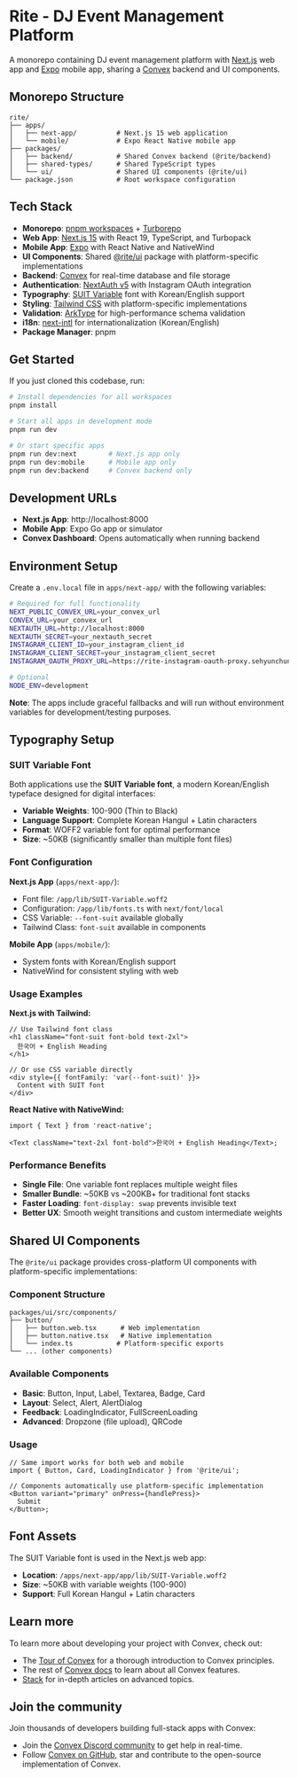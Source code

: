 # Rite - DJ Event Management Platform

A monorepo containing DJ event management platform with [Next.js](https://nextjs.org/) web app and [Expo](https://expo.dev/) mobile app, sharing a [Convex](https://convex.dev/) backend and UI components.

## Monorepo Structure

```
rite/
├── apps/
│   ├── next-app/          # Next.js 15 web application
│   └── mobile/            # Expo React Native mobile app
├── packages/
│   ├── backend/           # Shared Convex backend (@rite/backend)
│   ├── shared-types/      # Shared TypeScript types
│   └── ui/                # Shared UI components (@rite/ui)
└── package.json           # Root workspace configuration
```

## Tech Stack

- **Monorepo**: [pnpm workspaces](https://pnpm.io/workspaces) + [Turborepo](https://turbo.build/)
- **Web App**: [Next.js 15](https://nextjs.org/) with React 19, TypeScript, and Turbopack
- **Mobile App**: [Expo](https://expo.dev/) with React Native and NativeWind
- **UI Components**: Shared [@rite/ui](./packages/ui) package with platform-specific implementations
- **Backend**: [Convex](https://convex.dev/) for real-time database and file storage
- **Authentication**: [NextAuth v5](https://authjs.dev/) with Instagram OAuth integration
- **Typography**: [SUIT Variable](https://sunn.us/suit/) font with Korean/English support
- **Styling**: [Tailwind CSS](https://tailwindcss.com/) with platform-specific implementations
- **Validation**: [ArkType](https://arktype.io/) for high-performance schema validation
- **i18n**: [next-intl](https://next-intl-docs.vercel.app/) for internationalization (Korean/English)
- **Package Manager**: pnpm

## Get Started

If you just cloned this codebase, run:

```bash
# Install dependencies for all workspaces
pnpm install

# Start all apps in development mode
pnpm run dev

# Or start specific apps
pnpm run dev:next        # Next.js app only
pnpm run dev:mobile      # Mobile app only
pnpm run dev:backend     # Convex backend only
```

## Development URLs

- **Next.js App**: http://localhost:8000
- **Mobile App**: Expo Go app or simulator
- **Convex Dashboard**: Opens automatically when running backend

## Environment Setup

Create a `.env.local` file in `apps/next-app/` with the following variables:

```bash
# Required for full functionality
NEXT_PUBLIC_CONVEX_URL=your_convex_url
CONVEX_URL=your_convex_url
NEXTAUTH_URL=http://localhost:8000
NEXTAUTH_SECRET=your_nextauth_secret
INSTAGRAM_CLIENT_ID=your_instagram_client_id
INSTAGRAM_CLIENT_SECRET=your_instagram_client_secret
INSTAGRAM_OAUTH_PROXY_URL=https://rite-instagram-oauth-proxy.sehyunchung.workers.dev

# Optional
NODE_ENV=development
```

**Note**: The apps include graceful fallbacks and will run without environment variables for development/testing purposes.

## Typography Setup

### SUIT Variable Font

Both applications use the **SUIT Variable font**, a modern Korean/English typeface designed for digital interfaces:

- **Variable Weights**: 100-900 (Thin to Black)
- **Language Support**: Complete Korean Hangul + Latin characters
- **Format**: WOFF2 variable font for optimal performance
- **Size**: ~50KB (significantly smaller than multiple font files)

### Font Configuration

**Next.js App** (`apps/next-app/`):

- Font file: `/app/lib/SUIT-Variable.woff2`
- Configuration: `/app/lib/fonts.ts` with `next/font/local`
- CSS Variable: `--font-suit` available globally
- Tailwind Class: `font-suit` available in components

**Mobile App** (`apps/mobile/`):

- System fonts with Korean/English support
- NativeWind for consistent styling with web

### Usage Examples

**Next.js with Tailwind:**

```tsx
// Use Tailwind font class
<h1 className="font-suit font-bold text-2xl">
  한국어 + English Heading
</h1>

// Or use CSS variable directly
<div style={{ fontFamily: 'var(--font-suit)' }}>
  Content with SUIT font
</div>
```

**React Native with NativeWind:**

```tsx
import { Text } from 'react-native';

<Text className="text-2xl font-bold">한국어 + English Heading</Text>;
```

### Performance Benefits

- **Single File**: One variable font replaces multiple weight files
- **Smaller Bundle**: ~50KB vs ~200KB+ for traditional font stacks
- **Faster Loading**: `font-display: swap` prevents invisible text
- **Better UX**: Smooth weight transitions and custom intermediate weights

## Shared UI Components

The `@rite/ui` package provides cross-platform UI components with platform-specific implementations:

### Component Structure

```
packages/ui/src/components/
├── button/
│   ├── button.web.tsx      # Web implementation
│   ├── button.native.tsx   # Native implementation
│   └── index.ts           # Platform-specific exports
└── ... (other components)
```

### Available Components

- **Basic**: Button, Input, Label, Textarea, Badge, Card
- **Layout**: Select, Alert, AlertDialog
- **Feedback**: LoadingIndicator, FullScreenLoading
- **Advanced**: Dropzone (file upload), QRCode

### Usage

```tsx
// Same import works for both web and mobile
import { Button, Card, LoadingIndicator } from '@rite/ui';

// Components automatically use platform-specific implementation
<Button variant="primary" onPress={handlePress}>
  Submit
</Button>;
```

## Font Assets

The SUIT Variable font is used in the Next.js web app:

- **Location**: `/apps/next-app/app/lib/SUIT-Variable.woff2`
- **Size**: ~50KB with variable weights (100-900)
- **Support**: Full Korean Hangul + Latin characters

## Learn more

To learn more about developing your project with Convex, check out:

- The [Tour of Convex](https://docs.convex.dev/get-started) for a thorough introduction to Convex principles.
- The rest of [Convex docs](https://docs.convex.dev/) to learn about all Convex features.
- [Stack](https://stack.convex.dev/) for in-depth articles on advanced topics.

## Join the community

Join thousands of developers building full-stack apps with Convex:

- Join the [Convex Discord community](https://convex.dev/community) to get help in real-time.
- Follow [Convex on GitHub](https://github.com/get-convex/), star and contribute to the open-source implementation of Convex.
